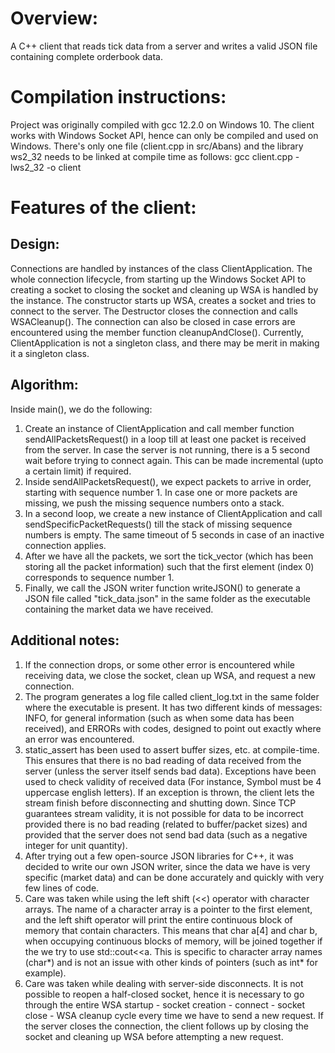 # Overview:
 A C++ client that reads tick data from a server and writes a valid JSON file containing complete orderbook data.

# Compilation instructions:
 Project was originally compiled with gcc 12.2.0 on Windows 10. The client works with Windows Socket API, hence can only be compiled and used on Windows. There's only one file (client.cpp in src/Abans) and the library ws2_32 needs to be linked at compile time as follows:
 gcc client.cpp -lws2_32 -o client

# Features of the client:
 ## Design:
 Connections are handled by instances of the class ClientApplication. The whole connection lifecycle, from starting up the Windows Socket API to creating a socket to closing the socket and cleaning up WSA is handled by the instance. The constructor starts up WSA, creates a socket and tries to connect to the server. The Destructor closes the connection and calls WSACleanup(). The connection can also be closed in case errors are encountered using the member function cleanupAndClose(). Currently, ClientApplication is not a singleton class, and there may be merit in making it a singleton class.
 
 ## Algorithm:
 Inside main(), we do the following:
 1. Create an instance of ClientApplication and call member function sendAllPacketsRequest() in a loop till at least one packet is received from the server. In case the server is not running, there is a 5 second wait before trying to connect again. This can be made incremental (upto a certain limit) if required.
 2. Inside sendAllPacketsRequest(), we expect packets to arrive in order, starting with sequence number 1. In case one or more packets are missing, we push the missing sequence numbers onto a stack.
 3. In a second loop, we create a new instance of ClientApplication and call sendSpecificPacketRequests() till the stack of missing sequence numbers is empty. The same timeout of 5 seconds in case of an inactive connection applies.
 4. After we have all the packets, we sort the tick_vector (which has been storing all the packet information) such that the first element (index 0) corresponds to sequence number 1.
 5. Finally, we call the JSON writer function writeJSON() to generate a JSON file called "tick_data.json" in the same folder as the executable containing the market data we have received.

 ## Additional notes:
  1. If the connection drops, or some other error is encountered while receiving data, we close the socket, clean up WSA, and request a new connection.
  2. The program generates a log file called client_log.txt in the same folder where the executable is present. It has two different kinds of messages: INFO, for general information (such as when some data has been received), and ERRORs with codes, designed to point out exactly where an error was encountered.
  3. static_assert has been used to assert buffer sizes, etc. at compile-time. This ensures that there is no bad reading of data received from the server (unless the server itself sends bad data). Exceptions have been used to check validity of received data (For instance, Symbol must be 4 uppercase english letters). If an exception is thrown, the client lets the stream finish before disconnecting and shutting down. Since TCP guarantees stream validity, it is not possible for data to be incorrect provided there is no bad reading (related to buffer/packet sizes) and provided that the server does not send bad data (such as a negative integer for unit quantity).
  4. After trying out a few open-source JSON libraries for C++, it was decided to write our own JSON writer, since the data we have is very specific (market data) and can be done accurately and quickly with very few lines of code.
  5. Care was taken while using the left shift (<<) operator with character arrays. The name of a character array is a pointer to the first element, and the left shift operator will print the entire continuous block of memory that contain characters. This means that char a[4] and char b, when occupying continuous blocks of memory, will be joined together if the we try to use std::cout<<a. This is specific to character array names (char*) and is not an issue with other kinds of pointers (such as int* for example).
  6. Care was taken while dealing with server-side disconnects. It is not possible to reopen a half-closed socket, hence it is necessary to go through the entire WSA startup - socket creation - connect - socket close - WSA cleanup cycle every time we have to send a new request. If the server closes the connection, the client follows up by closing the socket and cleaning up WSA before attempting a new request.
